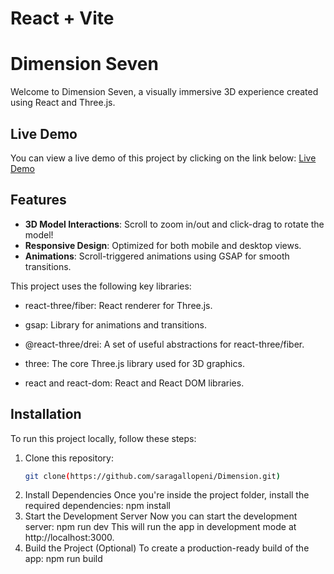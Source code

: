 # React + Vite

# Dimension Seven

Welcome to Dimension Seven, a visually immersive 3D experience created using React and Three.js.

## Live Demo
You can view a live demo of this project by clicking on the link below:
[Live Demo](https://dimension-seven.vercel.app/)

## Features
- **3D Model Interactions**: Scroll to zoom in/out and click-drag to rotate the model!
- **Responsive Design**: Optimized for both mobile and desktop views.
- **Animations**: Scroll-triggered animations using GSAP for smooth transitions.

This project uses the following key libraries:

- react-three/fiber: React renderer for Three.js.

- gsap: Library for animations and transitions.

- @react-three/drei: A set of useful abstractions for react-three/fiber.

- three: The core Three.js library used for 3D graphics.

- react and react-dom: React and React DOM libraries.
  
## Installation

To run this project locally, follow these steps:

1. Clone this repository:
   ```bash
   git clone(https://github.com/saragallopeni/Dimension.git)

2. Install Dependencies
Once you're inside the project folder, install the required dependencies:
npm install
3. Start the Development Server
Now you can start the development server:
npm run dev
This will run the app in development mode at http://localhost:3000.
4. Build the Project (Optional)
To create a production-ready build of the app:
npm run build
